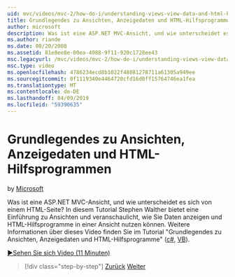 ```yaml
---
uid: mvc/videos/mvc-2/how-do-i/understanding-views-view-data-and-html-helpers
title: Grundlegendes zu Ansichten, Anzeigedaten und HTML-Hilfsprogramme | Microsoft-Dokumentation
author: microsoft
description: Was ist eine ASP.NET MVC-Ansicht, und wie unterscheidet es sich von einem HTML-Seite? In diesem Tutorial Stephen Walther bietet eine Einführung zu Ansichten und veranschaulicht, wie Sie t...
ms.author: riande
ms.date: 08/20/2008
ms.assetid: 81e8ee8e-00ea-4988-9f11-920c1728ee43
msc.legacyurl: /mvc/videos/mvc-2/how-do-i/understanding-views-view-data-and-html-helpers
msc.type: video
ms.openlocfilehash: 4786234ecd8b1022f48081278711a61305a949ee
ms.sourcegitcommit: 0f1119340e4464720cfd16d0ff15764746ea1fea
ms.translationtype: MT
ms.contentlocale: de-DE
ms.lasthandoff: 04/09/2019
ms.locfileid: "59390635"
---
```

# <a name="understanding-views-view-data-and-html-helpers"></a>Grundlegendes zu Ansichten, Anzeigedaten und HTML-Hilfsprogrammen

by [Microsoft](https://github.com/microsoft)

Was ist eine ASP.NET MVC-Ansicht, und wie unterscheidet es sich von einem HTML-Seite? In diesem Tutorial Stephen Walther bietet eine Einführung zu Ansichten und veranschaulicht, wie Sie Daten anzeigen und HTML-Hilfsprogramme in einer Ansicht nutzen können. Weitere Informationen über dieses Video finden Sie im Tutorial "Grundlegendes zu Ansichten, Anzeigedaten und HTML-Hilfsprogramme" ([c#](../../../overview/older-versions-1/views/asp-net-mvc-views-overview-cs.md), [VB](../../../overview/older-versions-1/views/asp-net-mvc-views-overview-vb.md)).

[&#9654;Sehen Sie sich Video (11 Minuten)](https://channel9.msdn.com/Blogs/ASP-NET-Site-Videos/understanding-views-view-data-and-html-helpers)

> [!div class="step-by-step"]
> [Zurück](understanding-controllers-controller-actions-and-action-results.md)
> [Weiter](an-introduction-to-url-routing.md)
